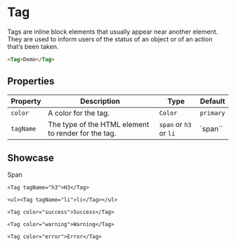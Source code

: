 <script lang="ts">
    import Tag from "$lib/components/Tag.svelte";
</script>

# Tag

Tags are inline block elements that usually appear near another element. They are used to inform users of the status of an object or of an action that’s been taken.

```html
<Tag>Demo</Tag>
```

## Properties

| Property  | Description                                         | Type                   | Default   |
| --------- | --------------------------------------------------- | ---------------------- | --------- |
| `color`   | A color for the tag.                                | `Color`                | `primary` |
| `tagName` | The type of the HTML element to render for the tag. | `span` or `h3` or `li` | `span``   |

## Showcase

<div class="card-grid">
    <Tag>Span</Tag>

    <Tag tagName="h3">H3</Tag>

    <ul><Tag tagName="li">li</Tag></ul>

    <Tag color="success">Success</Tag>

    <Tag color="warning">Warning</Tag>

    <Tag color="error">Error</Tag>

</div>
